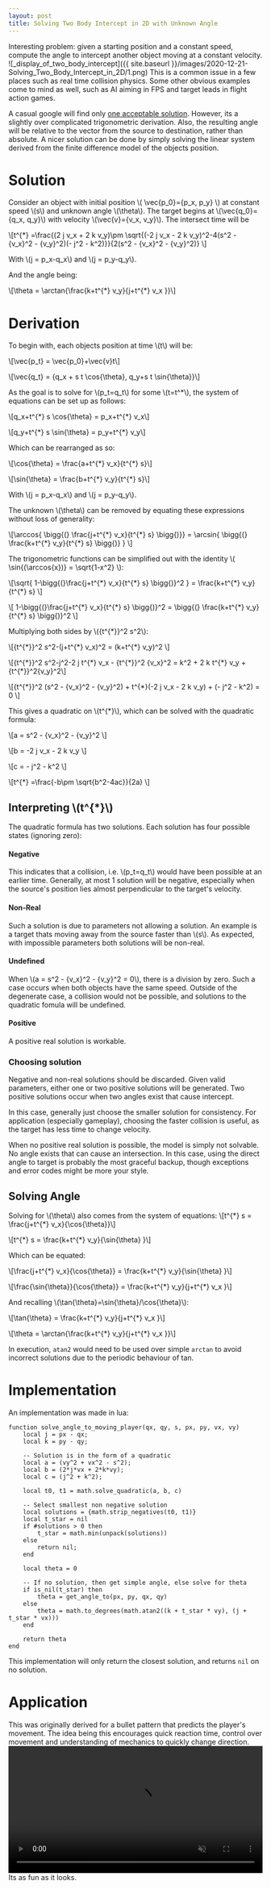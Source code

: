 ```yaml
---
layout: post
title: Solving Two Body Intercept in 2D with Unknown Angle
---
```

Interesting problem: given a starting position and a constant speed, compute the angle to intercept another object moving at a constant velocity. ![_display_of_two_body_intercept]({{ site.baseurl }}/images/2020-12-21-Solving_Two_Body_Intercept_in_2D/1.png)
This is a common issue in a few places such as real time collision physics. Some other obvious examples come to mind as well, such as AI aiming in FPS and target leads in flight action games. 

A casual google will find only [one acceptable solution](https://www.codeproject.com/Articles/990452/Interception-of-Two-Moving-Objects-in-D-Space). However, its a slightly over complicated trigonometric derivation. Also, the resulting angle will be relative to the vector from the source to destination, rather than absolute. 
A nicer solution can be done by simply solving the linear system derived from the finite difference model of the objects position.

# Solution
Consider an object with initial position \\( \vec{p_0}=\{p_x, p_y\} \\) at constant speed \\(s\\) and unknown angle \\(\theta\\). The target begins at \\(\vec{q_0}=\{q_x, q_y\}\\) with velocity \\(\vec{v}=\{v_x, v_y\}\\). The intersect time will be 

\\[t^{\*} =\frac{(2 j v_x + 2 k v_y)\\pm \sqrt{(-2 j v_x - 2 k v_y)^2-4(s^2 - {v_x}^2 - {v_y}^2)(- j^2 - k^2)}}{2(s^2 - {v_x}^2 - {v_y}^2)} \\]

With \\(j = p_x-q_x\\) and \\(j = p_y-q_y\\).

And the angle being:

\\[\theta = \arctan{\frac{k+t^{\*} v_y}{j+t^{\*} v_x }}\\]

# Derivation
To begin with, each objects position at time \\(t\\) will be:

\\[\vec{p_t} = \vec{p_0}+\vec{v}t\\]

\\[\vec{q_t} = \{q_x + s t \cos{\theta}, q_y+s t \sin{\theta}\}\\]

As the goal is to solve for \\(p_t=q_t\\) for some \\(t=t^\*\\), the system of equations can be set up as follows:

\\[q_x+t^{\*} s \cos{\theta} = p_x+t^{\*} v_x\\]

\\[q_y+t^{\*} s \sin{\theta} = p_y+t^{\*} v_y\\]

Which can be rearranged as so:

\\[\cos{\theta} = \frac{a+t^{\*} v_x}{t^{\*} s}\\]

\\[\sin{\theta} = \frac{b+t^{\*} v_y}{t^{\*} s}\\]

With \\(j = p_x-q_x\\) and \\(j = p_y-q_y\\).

The unknown \\(\theta\\) can be removed by equating these expressions without loss of generality:

\\[\arccos{ \bigg{(} \frac{j+t^{\*} v_x}{t^{\*} s} \bigg{)}} = \arcsin{ \bigg{(} \frac{k+t^{\*} v_y}{t^{\*} s} \bigg{)} } \\]

The trigonometric functions can be simplified out with the identity \\( \sin{(\arccos{x})} = \sqrt{1-x^2} \\):

\\[\sqrt{ 1-\bigg{(}\frac{j+t^{\*} v_x}{t^{\*} s} \bigg{)}^2 } = \frac{k+t^{\*} v_y}{t^{\*} s} \\]

\\[ 1-\bigg{(}\frac{j+t^{\*} v_x}{t^{\*} s} \bigg{)}^2  = \bigg{(} \frac{k+t^{\*} v_y}{t^{\*} s} \bigg{)}^2 \\]

Multiplying both sides by \\({t^{\*}}^2 s^2\\):

\\[{t^{\*}}^2 s^2-(j+t^{\*} v_x)^2  = (k+t^{\*} v_y)^2 \\]

\\[{t^{\*}}^2 s^2-j^2-2 j t^{\*} v_x - {t^{\*}}^2 {v_x}^2 = k^2 + 2 k t^{\*} v_y + {t^{\*}}^2{v_y}^2\\]

\\[{t^{\*}}^2 (s^2 - {v_x}^2 - {v_y}^2) + t^{\*}(-2 j v_x - 2 k v_y) + (- j^2 - k^2) = 0 \\]

This gives a quadratic on \\(t^{\*}\\), which can be solved with the quadratic formula:

\\[a = s^2 - {v_x}^2 - {v_y}^2 \\]

\\[b = -2 j v_x - 2 k v_y \\]

\\[c = - j^2 - k^2 \\]

\\[t^{\*} =\frac{-b\\pm \sqrt{b^2-4ac}}{2a} \\]

## Interpreting \\(t^{\*}\\)
The quadratic formula has two solutions. Each solution has four possible states (ignoring zero):

#### Negative
This indicates that a collision, i.e. \\(p_t=q_t\\) would have been possible at an earlier time. Generally, at most 1 solution will be negative, especially when the source's position lies almost perpendicular to the target's velocity.

#### Non-Real
Such a solution is due to parameters not allowing a solution. An example is a target thats moving away from the source faster than \\(s\\). As expected, with impossible parameters both solutions will be non-real.

#### Undefined
When \\(a = s^2 - {v_x}^2 - {v_y}^2 = 0\\), there is a division by zero. Such a case occurs when both objects have the same speed. Outside of the degenerate case, a collision would not be possible, and solutions to the quadratic fomula will be undefined.

#### Positive
A positive real solution is workable.

### Choosing solution
Negative and non-real solutions should be discarded. Given valid parameters, either one or two positive solutions will be generated. Two positive solutions occur when two angles exist that cause intercept.

In this case, generally just choose the smaller solution for consistency. For application (especially gameplay), choosing the faster collision is useful, as the target has less time to change velocity.

When no positive real solution is possible, the model is simply not solvable. No angle exists that can cause an intersection. In this case, using the direct angle to target is probably the most graceful backup, though exceptions and error codes might be more your style.

## Solving Angle
Solving for \\(\theta\\) also comes from the system of equations:
\\[t^{\*} s  = \frac{j+t^{\*} v_x}{\cos{\theta}}\\]

\\[t^{\*} s = \frac{k+t^{\*} v_y}{\sin{\theta} }\\]

Which can be equated:

\\[\frac{j+t^{\*} v_x}{\cos{\theta}} = \frac{k+t^{\*} v_y}{\sin{\theta} }\\]

\\[\frac{\sin{\theta}}{\cos{\theta}} = \frac{k+t^{\*} v_y}{j+t^{\*} v_x }\\]

And recalling \\(\tan{\theta}=\sin{\theta}/\cos{\theta}\\):

\\[\tan{\theta} = \frac{k+t^{\*} v_y}{j+t^{\*} v_x }\\]

\\[\theta = \arctan{\frac{k+t^{\*} v_y}{j+t^{\*} v_x }}\\]

In execution, `atan2` would need to be used over simple `arctan` to avoid incorrect solutions due to the periodic behaviour of tan.

# Implementation
An implementation was made in lua:
```
function solve_angle_to_moving_player(qx, qy, s, px, py, vx, vy)
    local j = px - qx;
    local k = py - qy;

    -- Solution is in the form of a quadratic
    local a = (vy^2 + vx^2 - s^2);
    local b = (2*j*vx + 2*k*vy);
    local c = (j^2 + k^2);

    local t0, t1 = math.solve_quadratic(a, b, c)

    -- Select smallest non negative solution
    local solutions = {math.strip_negatives(t0, t1)}
    local t_star = nil
    if #solutions > 0 then
        t_star = math.min(unpack(solutions))
    else
        return nil;
    end

    local theta = 0

    -- If no solution, then get simple angle, else solve for theta
    if is_nil(t_star) then
        theta = get_angle_to(px, py, qx, qy)
    else
        theta = math.to_degrees(math.atan2((k + t_star * vy), (j + t_star * vx)))
    end

    return theta
end
```
This implementation will only return the closest solution, and returns `nil` on no solution. 

# Application
This was originally derived for a bullet pattern that predicts the player's movement. The idea being this encourages quick reaction time, control over movement and understanding of mechanics to quickly change direction. 
<video autoplay="autoplay" loop="loop" controls muted width=100%>
  <source src="https://antikrem.github.io/images/2020-12-21-Solving_Two_Body_Intercept_in_2D/two_body.mp4" type="video/mp4">
</video>
Its as fun as it looks. 

